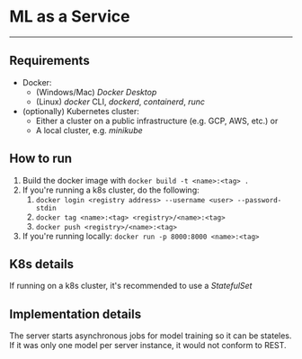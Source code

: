 # ML as a Service

---

## Requirements
- Docker:
  - (Windows/Mac) _Docker Desktop_
  - (Linux) _docker_ CLI, _dockerd_, _containerd_, _runc_
- (optionally) Kubernetes cluster:
  - Either a cluster on a public infrastructure (e.g. GCP, AWS, etc.) or
  - A local cluster, e.g. _minikube_

## How to run

1. Build the docker image with `docker build -t <name>:<tag> .`
2. If you're running a k8s cluster, do the following:
   1. `docker login <registry address> --username <user> --password-stdin`
   2. `docker tag <name>:<tag> <registry>/<name>:<tag>`
   3. `docker push <registry>/<name>:<tag>`
3. If you're running locally: `docker run -p 8000:8000 <name>:<tag>`

## K8s details

If running on a k8s cluster, it's recommended to use a _StatefulSet_ 

## Implementation details 

The server starts asynchronous jobs for model training so it can be stateles.
If it was only one model per server instance, it would not conform to REST.
